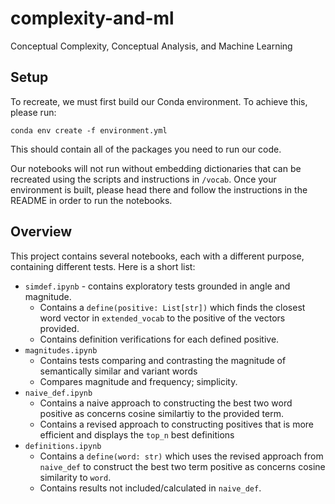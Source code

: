 # complexity-and-ml
Conceptual Complexity, Conceptual Analysis, and Machine Learning

## Setup
To recreate, we must first build our Conda environment. To achieve this, please run:
```
conda env create -f environment.yml
```
This should contain all of the packages you need to run our code.

Our notebooks will not run without embedding dictionaries that can be recreated using the scripts and instructions in `/vocab`. Once your environment is built, please head there and follow the instructions in the README in order to run the notebooks.

## Overview
This project contains several notebooks, each with a different purpose, containing different tests. Here is a short list:

* `simdef.ipynb` - contains exploratory tests grounded in angle and magnitude.
    * Contains a `define(positive: List[str])` which finds the closest word vector in `extended_vocab` to the positive of the vectors provided.
    * Contains definition verifications for each defined positive.
* `magnitudes.ipynb` 
    * Contains tests comparing and contrasting the magnitude of semantically similar and variant words
    * Compares magnitude and frequency; simplicity.
* `naive_def.ipynb`
    * Contains a naive approach to constructing the best two word positive as concerns cosine similartiy to the provided term.
    * Contains a revised approach to constructing positives that is more efficient and displays the `top_n` best definitions
* `definitions.ipynb`
    * Contains a `define(word: str)` which uses the revised approach from `naive_def` to construct the best two term positive as concerns cosine similarity to `word`.
    * Contains results not included/calculated in `naive_def`.